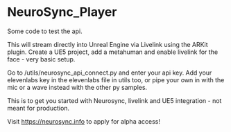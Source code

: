 # NeuroSync_Player
Some code to test the api.

This will stream directly into Unreal Engine via Livelink using the ARKit plugin. Create a UE5 project, add a metahuman and enable livelink for the face - very basic setup.

Go to /utils/neurosync_api_connect.py and enter your api key.
Add your elevenlabs key in the elevenlabs file in utils too, or pipe your own in with the mic or a wave instead with the other py samples.

This is to get you started with Neurosync, livelink and UE5 integration - not meant for production.

Visit https://neurosync.info to apply for alpha access!
